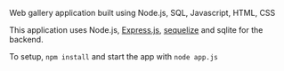 Web gallery application built using Node.js, SQL, Javascript, HTML, CSS

This application uses Node.js, [Express.js](https://expressjs.com/), [sequelize](https://sequelize.org/) and
sqlite for the backend. 

To setup, `npm install` and start the app with `node app.js`
